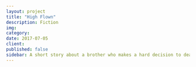 ```yaml
---
layout: project
title: "High Flown"
description: Fiction
img: 
category: 
date: 2017-07-05
client: 
published: false
sidebar: A short story about a brother who makes a hard decision to deal with his sociopathic brother for the sake of their sick mother
---
```

